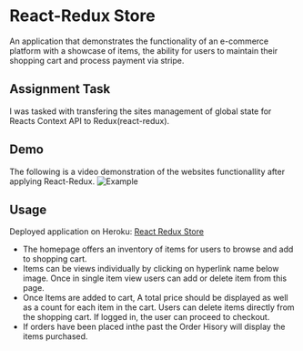 # React-Redux Store
An application that demonstrates the functionality of an e-commerce platform with a showcase of items, the ability for users to maintain their shopping cart and process payment via stripe. 

## Assignment Task
I was tasked with transfering the sites management of global state for Reacts Context API to Redux(react-redux). 

## Demo
The following is a video demonstration of the websites functionallity after applying React-Redux.
![Example](./assets/Demo.gif)


## Usage
Deployed application on Heroku: [React Redux Store](https://powerful-basin-77714.herokuapp.com)
* The homepage offers an inventory of items for users to browse and add to shopping cart. 
* Items can be views individually by clicking on hyperlink name below image. Once in single item view users can add or delete item from this page. 
* Once Items are added to cart, A total price should be displayed as well as a count for each item in the cart. Users can delete items directly from the shopping cart. If logged in, the user can proceed to checkout. 
* If orders have been placed inthe past the Order Hisory will display the items purchased. 